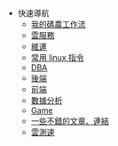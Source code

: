 <!-- _navbar.md https://docsify.js.org/#/custom-navbar -->


* 快速導航
  * [我的碼農工作流](/workflow/README.md)
  * [雲服務](/ops/cloud/README.md)
  * [維運](/ops/README.md)
  * [常用 linux 指令](/ops/linux/command.md)
  * [DBA](/dba/README.md)
  * [後端](/b2e/README.md)
  * [前端](/f2e/README.md)
  * [數據分析](/data-analyst/README.md)
  * [Game](/game/README.md)
  * [一些不錯的文章、連結](/workflow/links.md)
  * [雲測速](http://cloudping.bastionhost.org/aliyun/)
